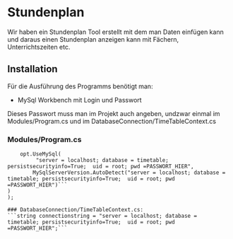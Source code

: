 # Stundenplan
Wir haben ein Stundenplan Tool erstellt mit dem man Daten einfügen kann und daraus einen Stundenplan anzeigen kann mit Fächern, Unterrichtszeiten etc. 


## Installation
Für die Ausführung des Programms benötigt man:
- MySql Workbench mit Login und Passwort

Dieses Passwort muss man im Projekt auch angeben, 
undzwar einmal im Modules/Program.cs und im DatabaseConnection/TimeTableContext.cs

### Modules/Program.cs
```builder.Services.AddDbContextFactory<TimeTableContext>(opt =>
	opt.UseMySql(
         "server = localhost; database = timetable; persistsecurityinfo=True;  uid = root; pwd =PASSWORT_HIER",
		MySqlServerVersion.AutoDetect("server = localhost; database = timetable; persistsecurityinfo=True;  uid = root; pwd =PASSWORT_HIER")```
)
);

### DatabaseConnection/TimeTableContext.cs:
```string connectionstring = "server = localhost; database = timetable; persistsecurityinfo=True;  uid = root; pwd =PASSWORT_HIER";```
